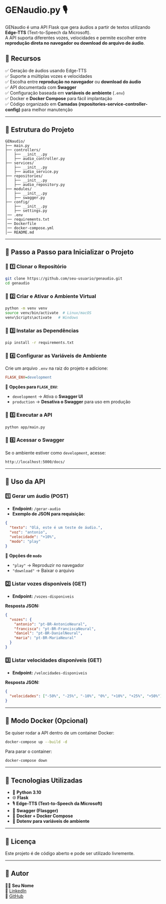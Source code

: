 # GENaudio.py 🎙️

GENaudio é uma API Flask que gera áudios a partir de textos utilizando **Edge-TTS** (Text-to-Speech da Microsoft).  
A API suporta diferentes vozes, velocidades e permite escolher entre **reprodução direta no navegador ou download do arquivo de áudio**.  

## 🚀 **Recursos**
✅ Geração de áudios usando Edge-TTS  
✅ Suporte a múltiplas vozes e velocidades  
✅ Escolha entre **reprodução no navegador** ou **download do áudio**  
✅ API documentada com **Swagger**  
✅ Configuração baseada em **variáveis de ambiente** (`.env`)  
✅ Docker e **Docker Compose** para fácil implantação  
✅ Código organizado em **Camadas (repositories-service-controller-config)** para melhor manutenção  

---

## 📌 **Estrutura do Projeto**
```
GENaudio/
├── main.py
├── controllers/
│   ├── __init__.py
│   ├── audio_controller.py
├── services/
│   ├── __init__.py
│   ├── audio_service.py
├── repositories/
│   ├── __init__.py
│   ├── audio_repository.py
├── modules/
│   ├── __init__.py
│   ├── swagger.py
├── config/
│   ├── __init__.py
│   ├── settings.py
│── .env
│── requirements.txt
│── Dockerfile
│── docker-compose.yml
│── README.md
```

---

## 📌 **Passo a Passo para Inicializar o Projeto**

### 🔹 **1️⃣ Clonar o Repositório**
```bash
git clone https://github.com/seu-usuario/genaudio.git
cd genaudio
```

### 🔹 **2️⃣ Criar e Ativar o Ambiente Virtual**
```bash
python -m venv venv
source venv/bin/activate  # Linux/macOS
venv\Scripts\activate   # Windows
```

### 🔹 **3️⃣ Instalar as Dependências**
```bash
pip install -r requirements.txt
```

### 🔹 **4️⃣ Configurar as Variáveis de Ambiente**
Crie um arquivo `.env` na raiz do projeto e adicione:
```ini
FLASK_ENV=development
```

📌 **Opções para `FLASK_ENV`**:  
- `development` → Ativa o **Swagger UI**  
- `production` → **Desativa o Swagger** para uso em produção  

### 🔹 **5️⃣ Executar a API**
```bash
python app/main.py
```

### 🔹 **6️⃣ Acessar o Swagger**
Se o ambiente estiver como `development`, acesse:
```
http://localhost:5000/docs/
```

---

## 📌 **Uso da API**
### **1️⃣ Gerar um áudio (POST)**
- **Endpoint:** `/gerar-audio`
- **Exemplo de JSON para requisição:**
```json
{
  "texto": "Olá, este é um teste de áudio.",
  "voz": "antonio",
  "velocidade": "+10%",
  "modo": "play"
}
```
📌 **Opções de `modo`**  
- `"play"` → Reproduzir no navegador  
- `"download"` → Baixar o arquivo  

### **2️⃣ Listar vozes disponíveis (GET)**
- **Endpoint:** `/vozes-disponiveis`

**Resposta JSON:**
```json
{
  "vozes": {
    "antonio": "pt-BR-AntonioNeural",
    "francisca": "pt-BR-FranciscaNeural",
    "daniel": "pt-BR-DanielNeural",
    "maria": "pt-BR-MariaNeural"
  }
}
```

### **3️⃣ Listar velocidades disponíveis (GET)**
- **Endpoint:** `/velocidades-disponiveis`

**Resposta JSON:**
```json
{
  "velocidades": ["-50%", "-25%", "-10%", "0%", "+10%", "+25%", "+50%"]
}
```

---

## 📌 **Modo Docker (Opcional)**
Se quiser rodar a API dentro de um container Docker:  
```bash
docker-compose up --build -d
```

Para parar o container:
```bash
docker-compose down
```

---

## 📌 **Tecnologias Utilizadas**
- 🐍 **Python 3.10**  
- 🌐 **Flask**  
- 🎙️ **Edge-TTS (Text-to-Speech da Microsoft)**  
- 📄 **Swagger (Flasgger)**  
- 🐳 **Docker + Docker Compose**  
- 🔧 **Dotenv para variáveis de ambiente**  

---

## 📌 **Licença**
Este projeto é de código aberto e pode ser utilizado livremente.  

---

## 📌 **Autor**
👨‍💻 **Seu Nome**  
🔗 [LinkedIn](https://www.linkedin.com/in/seu-usuario/)  
🔗 [GitHub](https://github.com/seu-usuario/)  
